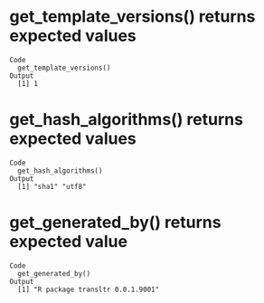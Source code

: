 # get_template_versions() returns expected values

    Code
      get_template_versions()
    Output
      [1] 1

# get_hash_algorithms() returns expected values

    Code
      get_hash_algorithms()
    Output
      [1] "sha1" "utf8"

# get_generated_by() returns expected value

    Code
      get_generated_by()
    Output
      [1] "R package transltr 0.0.1.9001"

